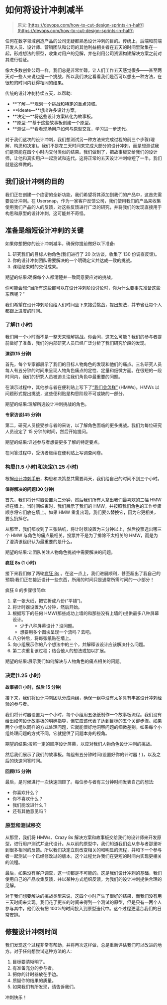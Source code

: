 # 如何将设计冲刺减半

> 原文:[https://devops.com/how-to-cut-design-sprints-in-half/](https://devops.com/how-to-cut-design-sprints-in-half/)

任何在数字领域创造产品的公司无疑都熟悉设计冲刺的目的。传统上，后端和前端开发人员、设计师、营销团队和公司的其他利益相关者在五天的时间里聚集在一起，形成想法的原型，收集对用户的见解，并在利用公司资源构建解决方案之前对其进行验证。

像大多数创业公司一样，我们总是非常忙碌，让人们工作五天感觉很多——甚至两天对一些人来说也是一个挑战，所以我们决定看看我们是否可以想出一种方法，在很短的时间内获得相同的结果。

传统的设计冲刺持续五天，以帮助:

*   **了解—**规划一个挑战和特定的重点领域。
*   **Ideate—**想出许多设计方案。
*   **决定—**将这些设计方案转化为故事板。
*   **原型–**基于这些故事板创建一个原型。
*   **测试—**看看现场用户如何与原型交互，学习进一步迭代。

对于我们这次的设计冲刺，我们想测试另一种方法来完成过程的前三个步骤(理解、构思和决定)。我们不是花三天时间来完成大部分的设计冲刺，而是想测试我们是否能在四个小时内交付类似的结果。我们做到了，把故事板交给我们的设计师，让他和真实用户一起测试和迭代。这将正常的五天设计冲刺缩短了一半。我们就是这样做的。

## 我们设计冲刺的目的

我们正在创建一个绝密的全新功能，我们希望将其添加到我们的产品中，这首先需要设计冲刺。在 Usersnap，作为一家客户反馈公司，我们使用我们的产品来收集使用我们产品的人的反馈，对这些反馈进行广泛的研究，并将我们的发现直接用于构思和原型的设计冲刺，这可能并不奇怪。

## **准备是缩短设计冲刺的关键** 

如果你想把你的设计冲刺减半，确保你提前做好以下准备:

1.  研究我们的目标人物角色(我们进行了 20 次访谈，收集了 130 份调查反馈)。
2.  你的设计冲刺团队需要解决的一个明确定义并达成一致的挑战。
3.  课程结束时的交付成果。

期望的结果:确保每个人都清楚并一致同意要应对的挑战。

你可能会想:“当所有这些都可以在设计冲刺阶段讨论时，你为什么要事先准备这些东西呢？”

我们希望在设计冲刺阶段给人们时间坐下来接受挑战，提出想法，并节省让每个人都跟上进度的时间。

### **了解(1 小时)**

我们用一个小时而不是一整天来理解挑战。你会问，这怎么可能？我们的参与者提前做好了准备，我们的内部研究人员已经广泛分析了我们研究阶段的发现。

**演讲(15 分钟)**

首先，每个专家都展示了我们的目标人物角色的发现和他们的痛点。三名研究人员每人有五分钟的时间来呈现人物角色痛点的定性、定量和细微方面。在很短的一段时间内，我们的研究人员被迫关注我们角色中最重要的问题。

在演示过程中，其他参与者在便利贴上写下了[“我们会怎样”](https://www.designkit.org/methods/how-might-we) (HMWs)。HMWs 以问题形式提出挑战，这些便利贴是构思阶段不可或缺的一部分。

期望的结果:理解所选设计冲刺挑战的角色。

**专家访谈(45 分钟)**

第二，研究人员接受参与者的采访，以了解角色面临的更多挑战。我们为每位研究人员设定了 15 分钟的时间，然后开始提问。

期望的结果:详述参与者想要更多了解的特定要点。

在问答过程中，受访者继续在便利贴上写调查问卷。

### **构思(1.5 小时)和决定(1.25 小时)**

根据[设计冲刺手册](https://www.thesprintbook.com/remote)，构思和决策总共需要两天，我们给自己的时间不到三个小时。

**值得解决的问题(30 分钟)**

首先，我们将计时器设置为三分钟，然后我们所有人拿出我们最喜欢的三幅 HMW 挂在墙上。当时间结束时，我们展示了我们的 HMW，并按照我们角色的工作步骤顺序将它们放在墙上。如果 HMW 重复出现，我们要么替换它，因为它更相关，要么扔掉它。

从那里，我们都收到了三张贴纸，将计时器设置为三分钟以上，然后投票选出哪三个 HMW 与角色的痛点最相关。投票并不是为了排除不太相关的 HMW，而是为了澄清该组织认为最重要的是什么。

期望的结果:让团队关注人物角色挑战中需要解决的问题。

**疯狂 8s (1 小时)**

接下来我们做了两轮[疯狂 8s](https://blog.prototypr.io/how-to-run-a-crazy-eights-workshop-60d0a67b29a) 。在这一点上，我们进展顺利，甚至超出了我自己的预期:我们正在接近设计一些东西，所用的时间只是通常所需时间的一小部分！

疯狂 8 的步骤很简单:

1.  拿一张大纸，把它折成八份(“平铺”)。
2.  将计时器设置为八分钟，然后开始。
3.  根据写下的任何 HMW(那些成功上墙的和那些没有上墙的)提供最多八种屏幕设计。
    *   少于八种屏幕设计？没问题。
    *   想要用多个图块呈现一个流吗？去吧。
4.  八分钟后，将每张纸贴在墙上。
5.  向小组展示你的八个想法中的三个，并解释该设计应该解决什么问题。
6.  第二次重复该过程；结合他人的想法或加以扩展。

期望的结果:展示我们如何解决与人物角色的痛点相关的问题。

### **决定(1.25 小时)**

**故事板(1 小时，然后 15 分钟)**

接下来，我们将设计冲刺团队分成两组，确保一组中没有太多具有丰富设计冲刺经验的参与者。

我们将计时器设置为一个小时，每个小组用五张纸制作一个故事板流程。我们没有给出如何设计故事板的明确指导，但它应该代表了达到目标的五个关键步骤。如果两个小组以同样的方式处理问题，它就能很好地洞察问题的细微差别。如果每个小组处理问题的方式不同，它就提供了问题本身的视角。

期望的结果:按照一定的顺序设计屏幕，以应对我们人物角色设计冲刺的挑战。

然后我们展示了我们的故事板。每组有五分钟时间(设置好你的计时器！)，以及之后的快速问答时间。

**回顾(15 分钟)**

最后，是时候进行一次快速回顾了。每位参与者有三分钟时间发表自己的想法:

*   你喜欢什么？
*   你不喜欢什么？
*   我们能改进什么？
*   还有其他意见吗？

### **原型和测试移交**

从那里，我们将 HMWs、Crazy 8s 解决方案和故事板交给我们的设计师来开发原型，进行用户测试并迭代设计。从以前的原型中，我们知道我们会从参与者那里听到很多相同的反馈。所以我们决定立刻改变相关的和明显的流程，并和下一个参与者一起测试一个已经修改过的版本。这个过程允许我们在更短的时间内实现更相关的流程。

最后，如果没有客户调查，这一切都是不可能的。这是我们设计冲刺的基础，我们使用自己的产品收集反馈，并以某种方式组织反馈，为我们的设计冲刺提供合理的见解。

对于我们想要解决的挑战类型来说，这四个小时产生了很好的结果，而我们没有用三天时间来实现。我们花了更长的时间来得到一个测试的原型，但是只有一两个人参与其中，他们没有把 100%的时间投入到原型迭代中。这个过程更适合我们的日常安排。

## 修整设计冲刺时间

我们发现这个过程非常有帮助，并将再次这样做，总是重新评估我们可以改进的地方。对于任何想尝试这种方法的人:

1.  目标要清晰明了。
2.  有准备充分的参与者。
3.  把你的计时器放在手边。
4.  质疑你的结果的质量。
5.  如果我们有所发现，请告诉我们。

冲刺快乐！